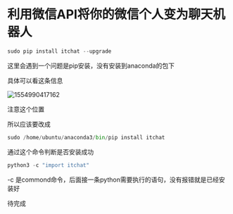 # 利用微信API将你的微信个人变为聊天机器人

```python
sudo pip install itchat --upgrade
```

这里会遇到一个问题是pip安装，没有安装到anaconda的包下

具体可以看这条信息

![1554990417162](C:\Users\25080\AppData\Roaming\Typora\typora-user-images\1554990417162.png)

注意这个位置

所以应该要改成

```python
sudo /home/ubuntu/anaconda3/bin/pip install itchat
```

通过这个命令判断是否安装成功

```python
python3 -c "import itchat"
```

-c 是commond命令，后面接一条python需要执行的语句，没有报错就是已经安装好



待完成

